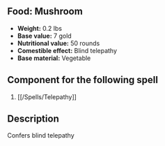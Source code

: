 ## Food: Mushroom

- **Weight:** 0.2 lbs
- **Base value:** 7 gold
- **Nutritional value:** 50 rounds
- **Comestible effect:** Blind telepathy
- **Base material:** Vegetable

## Component for the following spell

1. [[/Spells/Telepathy]]

## Description

Confers blind telepathy
